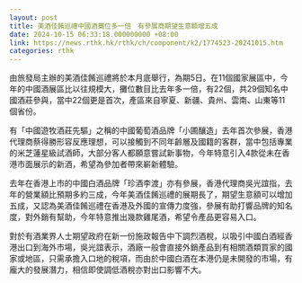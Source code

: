 ```yaml
---
layout: post
title: 美酒佳餚巡禮中國酒攤位多一倍　有參展商期望生意額增五成
date: 2024-10-15 06:33:18.000000000 +08:00
link: https://news.rthk.hk/rthk/ch/component/k2/1774523-20241015.htm
categories: rthk
---
```


由旅發局主辦的美酒佳餚巡禮將於本月底舉行，為期5日。在11個國家展區中，今年的中國酒展區比以往規模大，攤位數目比去年多一倍，有22個，共29個知名中國酒莊參與，當中22個更是首次，產區來自寧夏、新疆、貴州、雲南、山東等11個省份。

有「中國遊牧酒莊先驅」之稱的中國葡萄酒品牌「小圃釀造」去年首次參展，香港代理商蔡得勝形容反應理想，可以接觸到不同年齡層及國籍的客群，當中包括專業的米芝蓮星級試酒師，大部分客人都願意嘗試新事物，今年特意引入4款從未在香港市面展示的新酒，希望為參加者帶來嶄新體驗。

去年在香港上市的中國白酒品牌「珍酒李渡」亦有參展，香港代理商吳光誼指，去年的營業額比預期多約三成，今年美酒佳餚巡禮的展期長了，期望生意額可以增加五成，又認為美酒佳餚巡禮在香港及外國的宣傳力度強，參展有助打響品牌的知名度，對外銷有幫助，今年特意推出幾款雞尾酒，希望令產品更容易入口。

對於有酒業界人士期望政府在新一份施政報告中下調烈酒稅，以吸引中國白酒經香港出口到海外市場，吳光誼表示，酒廠一般會直接外銷產品到有相關酒類買家的國家或地區，只需承擔入口地的稅項，而由於中國白酒在本港仍是未開發的市場，有龐大的發展潛力，相信即使調低酒稅亦對出口影響不大。
